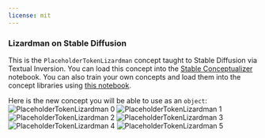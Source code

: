 ```yaml
---
license: mit
---
```

### Lizardman on Stable Diffusion
This is the `PlaceholderTokenLizardman` concept taught to Stable Diffusion via Textual Inversion. You can load this concept into the [Stable Conceptualizer](https://colab.research.google.com/github/huggingface/notebooks/blob/main/diffusers/stable_conceptualizer_inference.ipynb) notebook. You can also train your own concepts and load them into the concept libraries using [this notebook](https://colab.research.google.com/github/huggingface/notebooks/blob/main/diffusers/sd_textual_inversion_training.ipynb).

Here is the new concept you will be able to use as an `object`:
![PlaceholderTokenLizardman 0](https://huggingface.co/sd-concepts-library/lizardman/resolve/main/concept_images/3.jpeg)
![PlaceholderTokenLizardman 1](https://huggingface.co/sd-concepts-library/lizardman/resolve/main/concept_images/0.jpeg)
![PlaceholderTokenLizardman 2](https://huggingface.co/sd-concepts-library/lizardman/resolve/main/concept_images/5.jpeg)
![PlaceholderTokenLizardman 3](https://huggingface.co/sd-concepts-library/lizardman/resolve/main/concept_images/1.jpeg)
![PlaceholderTokenLizardman 4](https://huggingface.co/sd-concepts-library/lizardman/resolve/main/concept_images/2.jpeg)
![PlaceholderTokenLizardman 5](https://huggingface.co/sd-concepts-library/lizardman/resolve/main/concept_images/4.jpeg)

